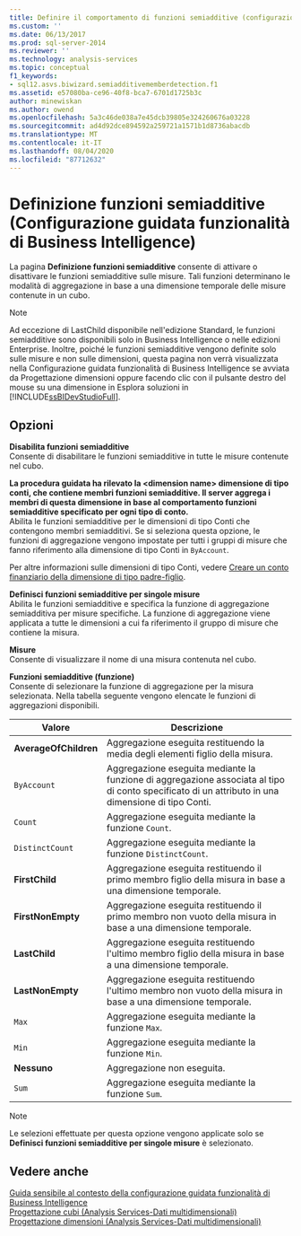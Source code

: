 ```yaml
---
title: Definire il comportamento di funzioni semiadditive (configurazione guidata funzionalità di Business Intelligence) | Microsoft Docs
ms.custom: ''
ms.date: 06/13/2017
ms.prod: sql-server-2014
ms.reviewer: ''
ms.technology: analysis-services
ms.topic: conceptual
f1_keywords:
- sql12.asvs.biwizard.semiadditivememberdetection.f1
ms.assetid: e57080ba-ce96-40f8-bca7-6701d1725b3c
author: minewiskan
ms.author: owend
ms.openlocfilehash: 5a3c46de038a7e45dcb39805e324260676a03228
ms.sourcegitcommit: ad4d92dce894592a259721a1571b1d8736abacdb
ms.translationtype: MT
ms.contentlocale: it-IT
ms.lasthandoff: 08/04/2020
ms.locfileid: "87712632"
---
```

# <a name="define-semiadditive-behavior-business-intelligence-wizard"></a>Definizione funzioni semiadditive (Configurazione guidata funzionalità di Business Intelligence)
  La pagina **Definizione funzioni semiadditive** consente di attivare o disattivare le funzioni semiadditive sulle misure. Tali funzioni determinano le modalità di aggregazione in base a una dimensione temporale delle misure contenute in un cubo.  
  
> [!NOTE]  
>  Ad eccezione di LastChild disponibile nell'edizione Standard, le funzioni semiadditive sono disponibili solo in Business Intelligence o nelle edizioni Enterprise. Inoltre, poiché le funzioni semiadditive vengono definite solo sulle misure e non sulle dimensioni, questa pagina non verrà visualizzata nella Configurazione guidata funzionalità di Business Intelligence se avviata da Progettazione dimensioni oppure facendo clic con il pulsante destro del mouse su una dimensione in Esplora soluzioni in [!INCLUDE[ssBIDevStudioFull](../includes/ssbidevstudiofull-md.md)].  
  
## <a name="options"></a>Opzioni  
 **Disabilita funzioni semiadditive**  
 Consente di disabilitare le funzioni semiadditive in tutte le misure contenute nel cubo.  
  
 **La procedura guidata ha rilevato la \<dimension name> dimensione di tipo conti, che contiene membri funzioni semiadditive. Il server aggrega i membri di questa dimensione in base al comportamento funzioni semiadditive specificato per ogni tipo di conto.**  
 Abilita le funzioni semiadditive per le dimensioni di tipo Conti che contengono membri semiadditivi. Se si seleziona questa opzione, le funzioni di aggregazione vengono impostate per tutti i gruppi di misure che fanno riferimento alla dimensione di tipo Conti in `ByAccount`.  
  
 Per altre informazioni sulle dimensioni di tipo Conti, vedere [Creare un conto finanziario della dimensione di tipo padre-figlio](multidimensional-models/database-dimensions-finance-account-of-parent-child-type.md).  
  
 **Definisci funzioni semiadditive per singole misure**  
 Abilita le funzioni semiadditive e specifica la funzione di aggregazione semiadditiva per misure specifiche. La funzione di aggregazione viene applicata a tutte le dimensioni a cui fa riferimento il gruppo di misure che contiene la misura.  
  
 **Misure**  
 Consente di visualizzare il nome di una misura contenuta nel cubo.  
  
 **Funzioni semiadditive (funzione)**  
 Consente di selezionare la funzione di aggregazione per la misura selezionata. Nella tabella seguente vengono elencate le funzioni di aggregazioni disponibili.  
  
|Valore|Descrizione|  
|-----------|-----------------|  
|**AverageOfChildren**|Aggregazione eseguita restituendo la media degli elementi figlio della misura.|  
|`ByAccount`|Aggregazione eseguita mediante la funzione di aggregazione associata al tipo di conto specificato di un attributo in una dimensione di tipo Conti.|  
|`Count`|Aggregazione eseguita mediante la funzione `Count`.|  
|`DistinctCount`|Aggregazione eseguita mediante la funzione `DistinctCount`.|  
|**FirstChild**|Aggregazione eseguita restituendo il primo membro figlio della misura in base a una dimensione temporale.|  
|**FirstNonEmpty**|Aggregazione eseguita restituendo il primo membro non vuoto della misura in base a una dimensione temporale.|  
|**LastChild**|Aggregazione eseguita restituendo l'ultimo membro figlio della misura in base a una dimensione temporale.|  
|**LastNonEmpty**|Aggregazione eseguita restituendo l'ultimo membro non vuoto della misura in base a una dimensione temporale.|  
|`Max`|Aggregazione eseguita mediante la funzione `Max`.|  
|`Min`|Aggregazione eseguita mediante la funzione `Min`.|  
|**Nessuno**|Aggregazione non eseguita.|  
|`Sum`|Aggregazione eseguita mediante la funzione `Sum`.|  
  
> [!NOTE]  
>  Le selezioni effettuate per questa opzione vengono applicate solo se **Definisci funzioni semiadditive per singole misure** è selezionato.  
  
## <a name="see-also"></a>Vedere anche  
 [Guida sensibile al contesto della configurazione guidata funzionalità di Business Intelligence](business-intelligence-wizard-f1-help.md)   
 [Progettazione cubi &#40;Analysis Services-Dati multidimensionali&#41;](cube-designer-analysis-services-multidimensional-data.md)   
 [Progettazione dimensioni &#40;Analysis Services-Dati multidimensionali&#41;](dimension-designer-analysis-services-multidimensional-data.md)  
  
  
